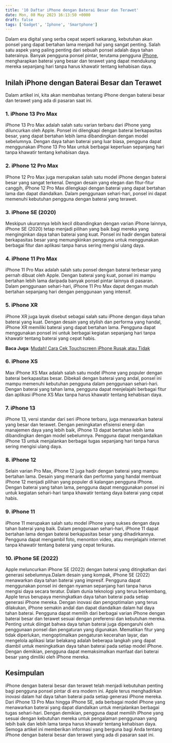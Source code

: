 ```yaml
---
title: '10 Daftar iPhone dengan Baterai Besar dan Terawet'
date: Mon, 08 May 2023 16:13:50 +0000
draft: false
tags: ['Gadget', 'Iphone', 'Smartphone']
---
```


Dalam era digital yang serba cepat seperti sekarang, kebutuhan akan ponsel yang dapat bertahan lama menjadi hal yang sangat penting. Salah satu aspek yang paling penting dari sebuah ponsel adalah daya tahan baterainya. Banyak pengguna ponsel pintar, terutama pengguna [iPhone](https://www.apple.com/id/iphone/), mengharapkan baterai yang besar dan terawet yang dapat mendukung mereka sepanjang hari tanpa harus khawatir tentang kehabisan daya.

Inilah iPhone dengan Baterai Besar dan Terawet
----------------------------------------------

Dalam artikel ini, kita akan membahas tentang iPhone dengan baterai besar dan terawet yang ada di pasaran saat ini.

### 1\. iPhone 13 Pro Max

iPhone 13 Pro Max adalah salah satu varian terbaru dari iPhone yang diluncurkan oleh Apple. Ponsel ini dilengkapi dengan baterai berkapasitas besar, yang dapat bertahan lebih lama dibandingkan dengan model sebelumnya. Dengan daya tahan baterai yang luar biasa, pengguna dapat menggunakan iPhone 13 Pro Max untuk berbagai keperluan sepanjang hari tanpa khawatir tentang kehabisan daya.

### 2\. iPhone 12 Pro Max

IPhone 12 Pro Max juga merupakan salah satu model iPhone dengan baterai besar yang sangat terkenal. Dengan desain yang elegan dan fitur-fitur canggih, iPhone 12 Pro Max dilengkapi dengan baterai yang dapat bertahan lama dan dapat diandalkan. Dalam penggunaan sehari-hari, ponsel ini dapat memenuhi kebutuhan pengguna dengan baterai yang terawet.

### 3\. iPhone SE (2020)

Meskipun ukurannya lebih kecil dibandingkan dengan varian iPhone lainnya, iPhone SE (2020) tetap menjadi pilihan yang baik bagi mereka yang menginginkan daya tahan baterai yang kuat. Ponsel ini hadir dengan baterai berkapasitas besar yang memungkinkan pengguna untuk menggunakan berbagai fitur dan aplikasi tanpa harus sering mengisi ulang daya.

### 4\. iPhone 11 Pro Max

iPhone 11 Pro Max adalah salah satu ponsel dengan baterai terbesar yang pernah dibuat oleh Apple. Dengan baterai yang kuat, ponsel ini mampu bertahan lebih lama daripada banyak ponsel pintar lainnya di pasaran. Dalam penggunaan sehari-hari, iPhone 11 Pro Max dapat dengan mudah bertahan sepanjang hari dengan penggunaan yang intensif.

### 5\. iPhone XR

iPhone XR juga layak disebut sebagai salah satu iPhone dengan daya tahan baterai yang kuat. Dengan desain yang stylish dan performa yang handal, iPhone XR memiliki baterai yang dapat bertahan lama. Pengguna dapat menggunakan ponsel ini untuk berbagai kegiatan sepanjang hari tanpa khawatir tentang baterai yang cepat habis.

**Baca Juga**: [Mudah! Cara Cek Touchscreen iPhone Rusak atau Tidak](https://blog.ajiekusumadhany.com/cek-touchscreen-iphone-rusak-atau-tidak/)

### 6\. iPhone XS

Max iPhone XS Max adalah salah satu model iPhone yang populer dengan baterai berkapasitas besar. Dibekali dengan baterai yang andal, ponsel ini mampu memenuhi kebutuhan pengguna dalam penggunaan sehari-hari. Dengan baterai yang tahan lama, pengguna dapat menjelajahi berbagai fitur dan aplikasi iPhone XS Max tanpa harus khawatir tentang kehabisan daya.

### 7\. iPhone 13

iPhone 13, versi standar dari seri iPhone terbaru, juga menawarkan baterai yang besar dan terawet. Dengan peningkatan efisiensi energi dan manajemen daya yang lebih baik, iPhone 13 dapat bertahan lebih lama dibandingkan dengan model sebelumnya. Pengguna dapat mengandalkan iPhone 13 untuk menjalankan berbagai tugas sepanjang hari tanpa harus sering mengisi ulang daya.

### 8\. iPhone 12

Selain varian Pro Max, iPhone 12 juga hadir dengan baterai yang mampu bertahan lama. Desain yang menarik dan performa yang handal membuat iPhone 12 menjadi pilihan yang populer di kalangan pengguna iPhone. Dengan baterai yang tahan lama, pengguna dapat menggunakan ponsel ini untuk kegiatan sehari-hari tanpa khawatir tentang daya baterai yang cepat habis.

### 9\. iPhone 11

iPhone 11 merupakan salah satu model iPhone yang sukses dengan daya tahan baterai yang baik. Dalam penggunaan sehari-hari, iPhone 11 dapat bertahan lama dengan baterai berkapasitas besar yang dihadirkannya. Pengguna dapat mengambil foto, menonton video, atau menjelajahi internet tanpa khawatir tentang baterai yang cepat terkuras.

### 10\. iPhone SE (2022)

Apple meluncurkan iPhone SE (2022) dengan baterai yang ditingkatkan dari generasi sebelumnya.Dalam desain yang kompak, iPhone SE (2022) menawarkan daya tahan baterai yang impresif. Pengguna dapat menggunakan ponsel ini dengan nyaman sepanjang hari tanpa harus mengisi daya secara teratur. Dalam dunia teknologi yang terus berkembang, Apple terus berupaya meningkatkan daya tahan baterai pada setiap generasi iPhone mereka. Dengan inovasi dan pengoptimalan yang terus dilakukan, iPhone semakin andal dan dapat diandalkan dalam hal daya tahan baterai. Pengguna dapat memilih dari berbagai varian iPhone dengan baterai besar dan terawet sesuai dengan preferensi dan kebutuhan mereka. Penting untuk diingat bahwa daya tahan baterai juga dipengaruhi oleh penggunaan ponsel dan pengaturan yang digunakan. Mematikan fitur yang tidak diperlukan, mengoptimalkan pengaturan kecerahan layar, dan mengelola aplikasi latar belakang adalah beberapa langkah yang dapat diambil untuk meningkatkan daya tahan baterai pada setiap model iPhone. Dengan demikian, pengguna dapat memaksimalkan manfaat dari baterai besar yang dimiliki oleh iPhone mereka.

Kesimpulan
----------

iPhone dengan baterai besar dan terawet telah menjadi kebutuhan penting bagi pengguna ponsel pintar di era modern ini. Apple terus menghadirkan inovasi dalam hal daya tahan baterai pada setiap generasi iPhone mereka. Dari iPhone 13 Pro Max hingga iPhone SE, ada berbagai model iPhone yang menawarkan baterai yang dapat diandalkan untuk menjalankan berbagai tugas sehari-hari. Dengan demikian, pengguna dapat memilih iPhone yang sesuai dengan kebutuhan mereka untuk pengalaman penggunaan yang lebih baik dan lebih lama tanpa harus khawatir tentang kehabisan daya. Semoga artikel ini memberikan informasi yang berguna bagi Anda tentang iPhone dengan baterai besar dan terawet yang ada di pasaran saat ini.